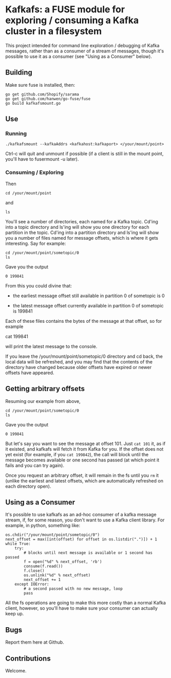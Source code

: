 # Kafkafs: a FUSE module for exploring / consuming a Kafka cluster in a filesystem

This project intended for command line exploration / debugging of
Kafka messages, rather than as a consumer of a stream of messages,
though it's possible to use it as a consumer (see "Using as a
Consumer" below).

## Building

Make sure fuse is installed, then:

    go get github.com/Shopify/sarama
    go get github.com/hanwen/go-fuse/fuse
    go build kafkafsmount.go

## Use

### Running

    ./kafkafsmount --kafkaAddrs <kafkahost:kafkaport> </your/mount/point>

Ctrl-c will quit and unmount if possible (if a client is still in the
mount point, you'll have to fusermount -u later).

### Consuming / Exploring

Then

    cd /your/mount/point

and

    ls

You'll see a number of directories, each named for a Kafka topic.
Cd'ing into a topic directory and ls'ing will show you one directory
for each partition in the topic.  Cd'ing into a partition directory
and ls'ing will show you a number of files named for message offsets,
which is where it gets interesting.  Say for example:

    cd /your/mount/point/sometopic/0
    ls

Gave you the output

    0 199841

From this you could divine that:

* the earliest message offset still available in partition 0 of
  sometopic is 0

* the latest message offset currently available in partition 0 of
  sometopic is 199841

Each of these files contains the bytes of the message at that offset,
so for example

   cat 199841

will print the latest message to the console.

If you leave the /your/mount/point/sometopic/0 directory and cd back,
the local data will be refreshed, and you may find that the contents
of the directory have changed because older offsets have expired or
newer offsets have appeared.

## Getting arbitrary offsets

Resuming our example from above,

    cd /your/mount/point/sometopic/0
    ls

Gave you the output

    0 199841

But let's say you want to see the message at offset 101.  Just ```cat
101``` it, as if it existed, and kafkafs will fetch it from Kafka for
you.  If the offset does not yet exist (for example, if you ```cat
199842```), the call will block until the message becomes available or
one second has passed (at which point it fails and you can try again).

Once you request an arbitrary offset, it will remain in the fs until
you ```rm``` it (unlike the earliest and latest offsets, which are
automatically refreshed on each directory open).

## Using as a Consumer

It's possible to use kafkafs as an ad-hoc consumer of a kafka message
stream, if, for some reason, you don't want to use a Kafka client
library.  For example, in python, something like:

    os.chdir("/your/mount/point/sometopic/0")
    next_offset = max([int(offset) for offset in os.listdir(".")]) + 1
    while True:
        try:
            # blocks until next message is available or 1 second has passed
            f = open("%d" % next_offset, 'rb')
            consume(f.read())
            f.close()
            os.unlink("%d" % next_offset)
            next_offset += 1
        except IOError:
            # a second passed with no new message, loop
            pass


All the fs operations are going to make this more costly than a normal
Kafka client, however, so you'll have to make sure your consumer can
actually keep up.

## Bugs

Report them here at Github.

## Contributions

Welcome.
